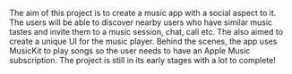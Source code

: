 The aim of this project is to create a music app with a social aspect to it. The users will be able to discover nearby users who have similar music tastes and invite them to a music session, chat, call etc. The also aimed to create a unique UI for the music player. Behind the scenes, the app uses MusicKit to play songs so the user needs to have an Apple Music subscription. The project is still in its early stages with a lot to complete!
